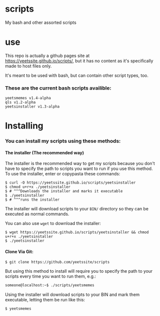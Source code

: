 # scripts  
My bash and other assorted scripts

# use  
This repo is actually a github pages site at https://yeetssite.github.io/scripts/, but it has no content as it's specifically made to host files only.

It's meant to be used with bash, but can contain other script types, too.

### These are the current bash scripts availible:  

`yeetsmemes v1.4-alpha`   
`qls v1.2-alpha`  
`yeetsinstaller v1.3-alpha`  

# Installing

### You can install my scripts using these methods:

#### The installer (The recommended way)

The installer is the recommended way to get my scripts because you don't have to specify the path to scripts you want to run if you use this method.  
To use the installer, enter or copypasta these commands: 

```console
$ curl -O https://yeetssite.github.io/scripts/yeetsinstaller
$ chmod u+r+x ./yeetsinstaller 
$ # ^^^Downloads the installer and marks it executable
$ ./yeetsinstaller 
$ # ^^^runs the installer
 ```   

The installer will download scripts to your `BIN/` directory so they can be executed as normal commands.

You can also use `wget` to download the installer:

```console
$ wget https://yeetssite.github.io/scripts/yeetsinstaller && chmod u+r+x ./yeetsinstaller
$ ./yeetsinstaller
```

#### Clone Via Git:

```console
$ git clone https://github.com/yeetssite/scripts
```

But using this method to install will require you to specify the path to your scripts every time you want to run them, e.g.:

```bash
someone@localhost:~$ ./scripts/yeetsmemes
```

Using the installer will download scripts to your BIN and mark them executable, letting them be run like this:

```bash
$ yeetsmemes
```

